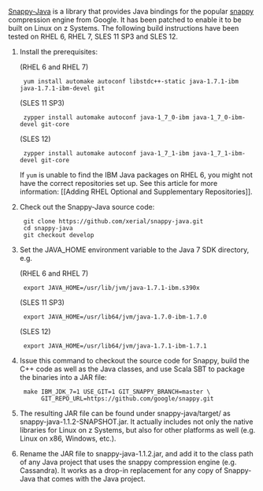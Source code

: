 [Snappy-Java](https://github.com/xerial/snappy-java) is a library that provides Java bindings for the popular [snappy](http://code.google.com/p/snappy/) compression engine from Google. It has been patched to enable it to be built on Linux on z Systems. The following build instructions have been tested on RHEL 6, RHEL 7, SLES 11 SP3 and SLES 12.

1. Install the prerequisites:

    (RHEL 6 and RHEL 7)

		yum install automake autoconf libstdc++-static java-1.7.1-ibm java-1.7.1-ibm-devel git

    (SLES 11 SP3)

		zypper install automake autoconf java-1_7_0-ibm java-1_7_0-ibm-devel git-core

    (SLES 12)

		zypper install automake autoconf java-1_7_1-ibm java-1_7_1-ibm-devel git-core

   If `yum` is unable to find the IBM Java packages on RHEL 6, you might not have the correct repositories set up. See this article for more information: [[Adding RHEL Optional and Supplementary Repositories]].

2. Check out the Snappy-Java source code:

        git clone https://github.com/xerial/snappy-java.git
        cd snappy-java
        git checkout develop

3. Set the JAVA_HOME environment variable to the Java 7 SDK directory, e.g.

    (RHEL 6 and RHEL 7)

        export JAVA_HOME=/usr/lib/jvm/java-1.7.1-ibm.s390x

    (SLES 11 SP3)

        export JAVA_HOME=/usr/lib64/jvm/java-1.7.0-ibm-1.7.0

    (SLES 12)

        export JAVA_HOME=/usr/lib64/jvm/java-1.7.1-ibm-1.7.1

4. Issue this command to checkout the source code for Snappy, build the C++ code as well as the Java classes, and use Scala SBT to package the binaries into a JAR file:

        make IBM_JDK_7=1 USE_GIT=1 GIT_SNAPPY_BRANCH=master \
             GIT_REPO_URL=https://github.com/google/snappy.git

5. The resulting JAR file can be found under snappy-java/target/ as snappy-java-1.1.2-SNAPSHOT.jar. It actually includes not only the native libraries for Linux on z Systems, but also for other platforms as well (e.g. Linux on x86, Windows, etc.).

6. Rename the JAR file to snappy-java-1.1.2.jar, and add it to the class path of any Java project that uses the snappy compression engine (e.g. Cassandra). It works as a drop-in replacement for any copy of Snappy-Java that comes with the Java project.